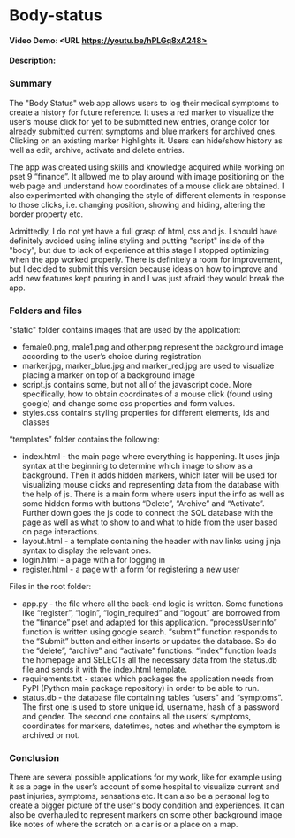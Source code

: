 # Body-status
#### Video Demo:  <URL https://youtu.be/hPLGq8xA248>
#### Description:
### Summary
The "Body Status" web app allows users to log their medical symptoms to create a history for future reference. It uses a red marker to visualize the user’s mouse click for yet to be submitted new entries, orange color for already submitted current symptoms and blue markers for archived ones. Clicking on an existing marker highlights it. Users can hide/show history as well as edit, archive, activate and delete entries.

The app was created using skills and knowledge acquired while working on pset 9 “finance”. It allowed me to play around with image positioning on the web page and understand how coordinates of a mouse click are obtained. I also experimented with changing the style of different elements in response to those clicks, i.e. changing position, showing and hiding, altering the border property etc.

Admittedly, I do not yet have a full grasp of html, css and js. I should have definitely avoided using inline styling and putting "script" inside of the "body", but due to lack of experience at this stage I stopped optimizing when the app worked properly. There is definitely a room for improvement, but I decided to submit this version because ideas on how to improve and add new features kept pouring in and I was just afraid they would break the app.

### Folders and files
"static" folder contains images that are used by the application: 
- female0.png, male1.png and other.png represent the background image according to the user’s choice during registration
- marker.jpg, marker_blue.jpg and marker_red.jpg are used to visualize placing a marker on top of a background image
- script.js contains some, but not all of the javascript code. More specifically, how to obtain coordinates of a mouse click (found using google) and change some css properties and form values.
- styles.css contains styling properties for different elements, ids and classes

“templates” folder contains the following:
- index.html - the main page where everything is happening. It uses jinja syntax at the beginning to determine which image to show as a background. Then it adds hidden markers, which later will be used for visualizing mouse clicks and representing data from the database with the help of js. There is a main form where users input the info as well as some hidden forms with buttons “Delete”, “Archive” and “Activate”. Further down goes the js code to connect the SQL database with the page as well as what to show to and what to hide from the user based on page interactions.
- layout.html - a template containing the header with nav links using jinja syntax to display the relevant ones.
- login.html - a page with a for logging in
- register.html - a page with a form for registering a new user

Files in the root folder:
- app.py - the file where all the back-end logic is written. Some functions like “register”,  “login”, “login_required” and “logout” are borrowed from the “finance” pset and adapted for this application. “processUserInfo” function is written using google search. “submit” function responds to the “Submit” button and either inserts or updates the database. So do the “delete”, “archive” and “activate” functions. “index” function loads the homepage and SELECTs all the necessary data from the status.db file and sends it with the index.html template.
- requirements.txt - states which packages the application needs from PyPI (Python main package repository) in order to be able to run.
- status.db - the database file containing tables “users” and “symptoms”. The first one is used to store unique id, username, hash of a password and gender. The second one contains all the users’ symptoms, coordinates for markers, datetimes, notes and whether the symptom is archived or not.

### Conclusion
There are several possible applications for my work, like for example using it as a page in the user’s account of some hospital to visualize current and past injuries, symptoms, sensations etc. It can also be a personal log to create a bigger picture of the user's body condition and experiences. It can also be overhauled to represent markers on some other background image like notes of where the scratch on a car is or a place on a map.
